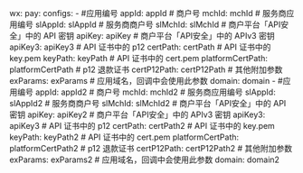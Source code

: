 wx:
    pay:
        configs:
            - #应用编号
                appId: appId
                # 商户号
                mchId: mchId
                # 服务商应用编号
                slAppId: slAppId
                # 服务商商户号
                slMchId: slMchId
                # 商户平台「API安全」中的 API 密钥
                apiKey: apiKey
                # 商户平台「API安全」中的 APIv3 密钥
                apiKey3: apiKey3
                # API 证书中的 p12
                certPath: certPath
                # API 证书中的 key.pem
                keyPath: keyPath
                # API 证书中的 cert.pem
                platformCertPath: platformCertPath
                # p12 退款证书
                certP12Path: certP12Path
                # 其他附加参数
                exParams: exParams
                # 应用域名，回调中会使用此参数
                domain: domain
            - #应用编号
                appId: appId2
                # 商户号
                mchId: mchId2
                # 服务商应用编号
                slAppId: slAppId2
                # 服务商商户号
                slMchId: slMchId2
                # 商户平台「API安全」中的 API 密钥
                apiKey: apiKey2
                # 商户平台「API安全」中的 APIv3 密钥
                apiKey3: apiKey3
                # API 证书中的 p12
                certPath: certPath2
                # API 证书中的 key.pem
                keyPath: keyPath2
                # API 证书中的 cert.pem
                platformCertPath: platformCertPath2
                # p12 退款证书
                certP12Path: certP12Path2
                # 其他附加参数
                exParams: exParams2
                # 应用域名，回调中会使用此参数
                domain: domain2
